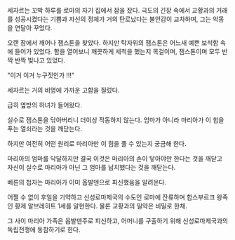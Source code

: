 세자르는 꼬박 하루를 로마의 자기 집에서 잠을 잤다.
극도의 긴장 속에서 교황과의 거래를 성공시켰다는 기쁨과
자신의 정체가 거의 탄로났다는 불안감이 교차하며,
그는 악몽을 연달아 꾸었다.

오랜 잠에서 깨어나 잼스톤을 찾았다.
하지만 탁자위의 잼스톤은 어느새 예쁜 보석함 속에 들어가 있었다.
함을 열어보니 깨끗하게 세척을 했는지 목걸이며, 잼스톤이며 모두 반짝 반짝 빛나고 있었다.

"이거 이거 누구짓인가 !!!"

세자르는 거의 비명에 가까운 고함을 질렀다.

급히 옆방의 하녀가 들어왔다.



실수로 잼스톤을 닦아버리니 더이상 작동하지 않는다. 엄마가 아니라 마리아가 이 힘을 푸는 열쇠라는 것을 깨닫는다.

하지만 여전히 어떤 원리로 마리아만 이 힘을 풀 수 있는지 궁금해 한다.

마리아의 엄마를 닥달하지만 결국 이것은 마리아의 손이 닿아야만 한다는 것을 깨닫고 자신이 실수로 마리아가 아닌 그 엄마를 납치했다는 것을 깨닫는다.

베른의 첩자는 마리아가 이미 옵발덴으로 피신했음을 알려온다.

어쩔 수 없이 후일을 기약하고 신성로마제국의 수도인 로마에 잔류하며 합스부르크 왕족인 황제 알브레히트 1세를 알현한다. 물론 교황과의 밀약은 비밀로 한채.

그 사이 마리아 가족은 옵발덴주로 피신하고, 어머니를 구출하기 위해 신성로마제국과의 독립전쟁에 동참하기로 한다.